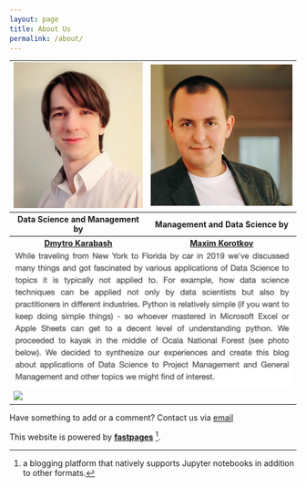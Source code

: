 ```yaml
---
layout: page
title: About Us
permalink: /about/
---
```


<table align="center">
    <tbody>
        <tr>
            <td align="center"><img src="https://raw.githubusercontent.com/h17/fastreport/master/images/mitya_small.jpg"></td>
            <td align="center"><img src="https://raw.githubusercontent.com/h17/fastreport/master/images/max_small.jpg"></td>
        </tr>
        <tr>
            <th>Data Science and Management by  </th>
            <th>Management and Data Science by </th>
        </tr>
        <tr>
            <th><a href="https://www.linkedin.com/in/dmytrokarabash/">Dmytro Karabash</a> </th>
            <th><a href="http://maximk.com">Maxim Korotkov</a></th>
        </tr>
        <tr>
            <td colspan=2 align="justify">               
            <img src="https://raw.githubusercontent.com/h17/fastreport/master/images/floridaStory.png">
            </td>
        </tr>
        <tr>
            <td colspan=2>               
            <img src="https://raw.githubusercontent.com/h17/fastreport/master/images/Collage.png">
            </td>
        </tr>
    </tbody>
</table>

Have something to add or a comment? Contact us via <a href="mailto:yourdatablog@gmail.com">email</a> 

This website is powered by **[fastpages](https://github.com/fastai/fastpages)** [^1].

[^1]: a blogging platform that natively supports Jupyter notebooks in addition to other formats.
